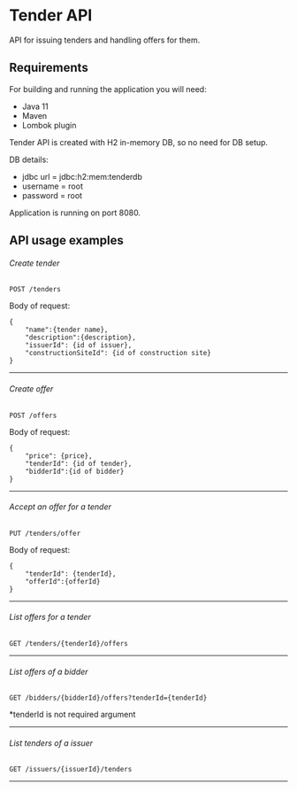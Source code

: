 # Tender API #
API for issuing tenders and handling offers for them.

## Requirements

For building and running the application you will need:

- Java 11
- Maven
- Lombok plugin

Tender API is created with H2 in-memory DB, so no need for DB setup.

DB details:
- jdbc url = jdbc:h2:mem:tenderdb
- username = root 
- password = root

Application is running on port 8080.


## API usage examples


###### Create tender

`POST /tenders`

Body of request:
```
{
	"name":{tender name},
	"description":{description},
	"issuerId": {id of issuer},
	"constructionSiteId": {id of construction site}
}
```

------

###### Create offer

`POST /offers`

Body of request:
```
{
	"price": {price},
	"tenderId": {id of tender},
	"bidderId":{id of bidder}
}
```

------

###### Accept an offer for a tender

`PUT /tenders/offer`

Body of request:

```
{
	"tenderId": {tenderId},
	"offerId":{offerId}
}
```

------

###### List offers for a tender

`GET /tenders/{tenderId}/offers`

------

###### List offers of a bidder

`GET /bidders/{bidderId}/offers?tenderId={tenderId}`

*tenderId is not required argument

------

###### List tenders of a issuer

`GET /issuers/{issuerId}/tenders`

------
